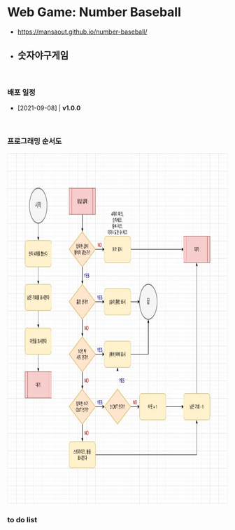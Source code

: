 # Web Game: Number Baseball

- https://mansaout.github.io/number-baseball/
- ## 숫자야구게임

<br>

### 배포 일정

- [2021-09-08] | **v1.0.0**

<br>

### 프로그래밍 순서도

<img src="programming-flowchart.jpg" height="800px">

<br>

### to do list
